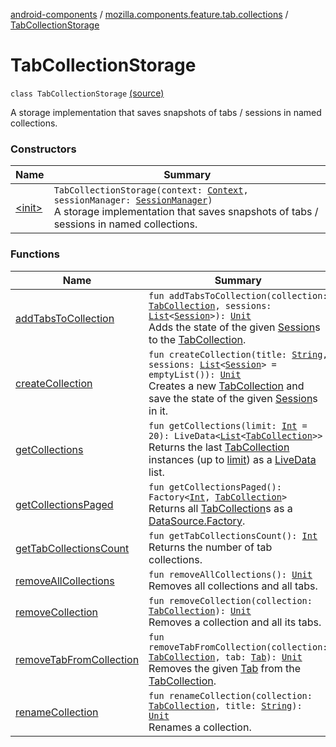 [android-components](../../index.md) / [mozilla.components.feature.tab.collections](../index.md) / [TabCollectionStorage](./index.md)

# TabCollectionStorage

`class TabCollectionStorage` [(source)](https://github.com/mozilla-mobile/android-components/blob/master/components/feature/tab-collections/src/main/java/mozilla/components/feature/tab/collections/TabCollectionStorage.kt#L25)

A storage implementation that saves snapshots of tabs / sessions in named collections.

### Constructors

| Name | Summary |
|---|---|
| [&lt;init&gt;](-init-.md) | `TabCollectionStorage(context: `[`Context`](https://developer.android.com/reference/android/content/Context.html)`, sessionManager: `[`SessionManager`](../../mozilla.components.browser.session/-session-manager/index.md)`)`<br>A storage implementation that saves snapshots of tabs / sessions in named collections. |

### Functions

| Name | Summary |
|---|---|
| [addTabsToCollection](add-tabs-to-collection.md) | `fun addTabsToCollection(collection: `[`TabCollection`](../-tab-collection/index.md)`, sessions: `[`List`](https://kotlinlang.org/api/latest/jvm/stdlib/kotlin.collections/-list/index.html)`<`[`Session`](../../mozilla.components.browser.session/-session/index.md)`>): `[`Unit`](https://kotlinlang.org/api/latest/jvm/stdlib/kotlin/-unit/index.html)<br>Adds the state of the given [Session](../../mozilla.components.browser.session/-session/index.md)s to the [TabCollection](../-tab-collection/index.md). |
| [createCollection](create-collection.md) | `fun createCollection(title: `[`String`](https://kotlinlang.org/api/latest/jvm/stdlib/kotlin/-string/index.html)`, sessions: `[`List`](https://kotlinlang.org/api/latest/jvm/stdlib/kotlin.collections/-list/index.html)`<`[`Session`](../../mozilla.components.browser.session/-session/index.md)`> = emptyList()): `[`Unit`](https://kotlinlang.org/api/latest/jvm/stdlib/kotlin/-unit/index.html)<br>Creates a new [TabCollection](../-tab-collection/index.md) and save the state of the given [Session](../../mozilla.components.browser.session/-session/index.md)s in it. |
| [getCollections](get-collections.md) | `fun getCollections(limit: `[`Int`](https://kotlinlang.org/api/latest/jvm/stdlib/kotlin/-int/index.html)` = 20): LiveData<`[`List`](https://kotlinlang.org/api/latest/jvm/stdlib/kotlin.collections/-list/index.html)`<`[`TabCollection`](../-tab-collection/index.md)`>>`<br>Returns the last [TabCollection](../-tab-collection/index.md) instances (up to [limit](get-collections.md#mozilla.components.feature.tab.collections.TabCollectionStorage$getCollections(kotlin.Int)/limit)) as a [LiveData](#) list. |
| [getCollectionsPaged](get-collections-paged.md) | `fun getCollectionsPaged(): Factory<`[`Int`](https://kotlinlang.org/api/latest/jvm/stdlib/kotlin/-int/index.html)`, `[`TabCollection`](../-tab-collection/index.md)`>`<br>Returns all [TabCollection](../-tab-collection/index.md)s as a [DataSource.Factory](#). |
| [getTabCollectionsCount](get-tab-collections-count.md) | `fun getTabCollectionsCount(): `[`Int`](https://kotlinlang.org/api/latest/jvm/stdlib/kotlin/-int/index.html)<br>Returns the number of tab collections. |
| [removeAllCollections](remove-all-collections.md) | `fun removeAllCollections(): `[`Unit`](https://kotlinlang.org/api/latest/jvm/stdlib/kotlin/-unit/index.html)<br>Removes all collections and all tabs. |
| [removeCollection](remove-collection.md) | `fun removeCollection(collection: `[`TabCollection`](../-tab-collection/index.md)`): `[`Unit`](https://kotlinlang.org/api/latest/jvm/stdlib/kotlin/-unit/index.html)<br>Removes a collection and all its tabs. |
| [removeTabFromCollection](remove-tab-from-collection.md) | `fun removeTabFromCollection(collection: `[`TabCollection`](../-tab-collection/index.md)`, tab: `[`Tab`](../-tab/index.md)`): `[`Unit`](https://kotlinlang.org/api/latest/jvm/stdlib/kotlin/-unit/index.html)<br>Removes the given [Tab](../-tab/index.md) from the [TabCollection](../-tab-collection/index.md). |
| [renameCollection](rename-collection.md) | `fun renameCollection(collection: `[`TabCollection`](../-tab-collection/index.md)`, title: `[`String`](https://kotlinlang.org/api/latest/jvm/stdlib/kotlin/-string/index.html)`): `[`Unit`](https://kotlinlang.org/api/latest/jvm/stdlib/kotlin/-unit/index.html)<br>Renames a collection. |
